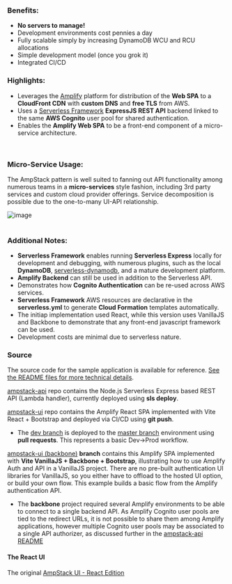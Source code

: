 
### Benefits:

- __No servers to manage!__
- Development environments cost pennies a day
- Fully scalable simply by increasing DynamoDB WCU and RCU allocations
- Simple development model (once you grok it)
- Integrated CI/CD

### Highlights:

- Leverages the [Amplify](https://docs.amplify.aws) platform for distribution of the __Web SPA__ to a __CloudFront CDN__ with __custom DNS__ and __free TLS__ from AWS.  
- Uses a [Serverless Framework](https://www.serverless.com/framework/docs) __ExpressJS REST API__ backend linked to the same __AWS Cognito__ user pool for shared authentication. 
- Enables the __Amplify Web SPA__ to be a front-end component of a micro-service architecture. 

<br/>

### Micro-Service Usage:
The AmpStack pattern is well suited to fanning out API functionality among numerous teams in a __micro-services__ style fashion, including 3rd party services and custom cloud provider offerings.  Service decomposition is possible due to the one-to-many UI-API relationship.

<div class="About-diagram-container">
  <img src="../../../public/AmpStack-AmpStackMicroservice.svg" alt="image" class="About-microservice-diagram">
</div>

<br/>

### Additional Notes:
- __Serverless Framework__ enables running __Serverless Express__ locally for development and debugging, with numerous plugins, such as the local __DynamoDB__, [serverless-dynamodb](https://github.com/raisenational/serverless-dynamodb), and a mature development platform.
- __Amplify Backend__ can still be used in addition to the Serverless API.
- Demonstrates how __Cognito Authentication__ can be re-used across AWS services.
- __Serverless Framework__ AWS resources are declarative in the __serverless.yml__ to generate __Cloud Formation__ templates automatically. 
- The initiap implementation used React, while this version uses VanillaJS and Backbone to demonstrate that any front-end javascript framework can be used.   
- Development costs are minimal due to serverless nature.

### Source
The source code for the sample application is available for reference. [See the README files for more technical details](https://github.com/ids/ampstack-ui/blob/master/README.md).

[ampstack-api](https://github.com/ids/ampstack-api) repo contains the Node.js Serverless Express based REST API (Lambda handler), currently deployed using __sls deploy__.

[ampstack-ui](https://github.com/ids/ampstack-ui) repo contains the Amplify React SPA implemented with Vite React + Bootstrap and deployed via CI/CD using __git push__.

- The [dev branch](https://github.com/ids/ampstack-ui/tree/dev) is deployed to the [master branch](https://github.com/ids/ampstack-ui/tree/master) environment using __pull requests__.  This represents a basic Dev->Prod workflow.

[ampstack-ui (backbone)](https://github.com/ids/ampstack-ui/tree/backbone) __branch__ contains this Amplify SPA implemented with __Vite VanillaJS + Backbone + Bootstrap__, illustrating how to use Amplify Auth and API in a VanillaJS project. There are no pre-built authentication UI libraries for VanillaJS, so you either have to offload to the hosted UI option, or build your own flow.  This example builds a basic flow from the Amplify authentication API.

- The __backbone__ project required several Amplify environments to be able to connect to a single backend API.  As Amplify Cognito user pools are tied to the redirect URLs, it is not possible to share them among Amplify applications, however multiple Cognito user pools may be associated to a single API authorizer, as discussed further in the [ampstack-api README](https://github.com/ids/ampstack-api)

#### The React UI
The original [AmpStack UI - React Edition](https://ampstack.aws.idstudios.io)
